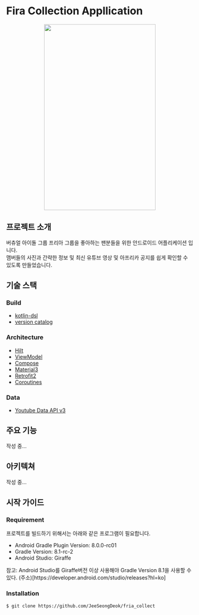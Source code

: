 # Fira Collection Appllication
<p align="center">
  <img src="pictures/app_home_picture.gif" width="300" height="500">
</p>

## 프로젝트 소개
버츄얼 아이돌 그룹 프리아 그룹을 좋아하는 팬분들을 위한 안드로이드 어플리케이션 입니다.<br>
맴버들의 사진과 간략한 정보 및 최신 유튜브 영상 및 아프리카 공지를 쉽게 확인할 수 있도록 만들었습니다.

## 기술 스택
### Build
- [kotlin-dsl]("https://docs.gradle.org/current/userguide/kotlin_dsl.html")
- [version catalog]("https://docs.gradle.org/current/userguide/platforms.html")
### Architecture
- [Hilt]("https://developer.android.com/training/dependency-injection/hilt-android")
- [ViewModel]("https://developer.android.com/topic/libraries/architecture/viewmodel?hl=ko")
- [Compose]("https://developer.android.com/jetpack/compose?hl=ko")
- [Material3]("https://developer.android.com/jetpack/androidx/releases/compose-material3?hl=ko")
- [Retrofit2]("https://square.github.io/retrofit/")
- [Coroutines]("https://github.com/Kotlin/kotlinx.coroutines")

### Data
- [Youtube Data API v3]("https://developers.google.com/youtube/v3?hl=ko")

## 주요 기능
작성 중...

## 아키텍쳐
작성 중...

## 시작 가이드
### Requirement
프로젝트를 빌드하기 위해서는 아래와 같은 프로그램이 필요합니다.<br>
- Android Gradle Plugin Version: 8.0.0-rc01
- Gradle Version: 8.1-rc-2
- Android Studio: Giraffe
<p>참고: Android Studio를 Giraffe버전 이상 사용해야 Gradle Version 8.1을 사용할 수 있다. (주소)[https://developer.android.com/studio/releases?hl=ko]</p>

### Installation
``` bash
$ git clone https://github.com/JeeSeongDeok/fria_collect
```